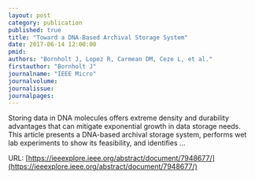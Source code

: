 ```yaml
---
layout: post
category: publication
published: true
title: "Toward a DNA-Based Archival Storage System"
date: 2017-06-14 12:00:00
pmid: 
authors: "Bornholt J, Lopez R, Carmean DM, Ceze L, et al."
firstauthor: "Bornholt J"
journalname: "IEEE Micro"
journalvolume: 
journalissue: 
journalpages: 
---
```


Storing data in DNA molecules offers extreme density and durability advantages that can mitigate exponential growth in data storage needs. This article presents a DNA-based archival storage system, performs wet lab experiments to show its feasibility, and identifies …

URL: [https://ieeexplore.ieee.org/abstract/document/7948677/](https://ieeexplore.ieee.org/abstract/document/7948677/)
